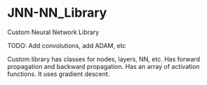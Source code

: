 # JNN-NN_Library
Custom Neural Network Library

TODO: Add convolutions, add ADAM, etc

Custom library has classes for nodes, layers, NN, etc. Has forward propagation and backward propagation. Has an array of activation functions. It uses gradient descent.
